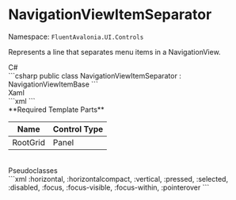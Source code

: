 # NavigationViewItemSeparator
Namespace: `FluentAvalonia.UI.Controls`

Represents a line that separates menu items in a NavigationView.

<div class="code-example" markdown="1">
C#
</div>
```csharp
public class NavigationViewItemSeparator : NavigationViewItemBase
```

<br />
<div class="code-example" markdown="1">
Xaml
</div>
```xml
<ui:NavigationViewItemSeparator />
```

<br />
**Required Template Parts**

| Name | Control Type |
|--|--|
| RootGrid | Panel |


<br />

<div class="code-example" markdown="1">
Pseudoclasses
</div>
```xml
:horizontal, :horizontalcompact, :vertical, :pressed, :selected, :disabled, :focus, :focus-visible, :focus-within, :pointerover
```
<br />